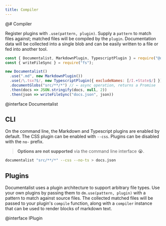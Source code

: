 ```yaml
---
title: Compiler
---
```


@# Compiler

Register plugins with `.use(pattern, plugin)`. Supply a `pattern` to match files against; matched files will be compiled by the `plugin`. Documentation data will be collected into a single blob and can be easily written to a file or fed into another tool.

```js
const { Documentalist, MarkdownPlugin, TypescriptPlugin } = require("@documentalist/compiler");
const { writeFileSync } = require("fs");

new Documentalist()
  .use(".md", new MarkdownPlugin())
  .use(/\.tsx?$/, new TypescriptPlugin({ excludeNames: [/I.+State$/] }))
  .documentGlobs("src/**/*") // ← async operation, returns a Promise
  .then(docs => JSON.stringify(docs, null, 2))
  .then(json => writeFileSync("docs.json", json))
```

@interface Documentalist

## CLI

On the command line, the Markdown and Typescript plugins are enabled by default.
The CSS plugin can be enabled with `--css`. Plugins can be disabled with the `no-` prefix.

> __Options are not supported__ via the command line interface :sob:.

```sh
documentalist "src/**/*" --css --no-ts > docs.json
```

## Plugins

Documentalist uses a plugin architecture to support arbitrary file types.
Use your own plugins by passing them to `dm.use(pattern, plugin)` with a
pattern to match against source files. The collected matched files will
be passed to your plugin's `compile` function, along with a `compiler`
instance that can be used to render blocks of markdown text.

@interface IPlugin
